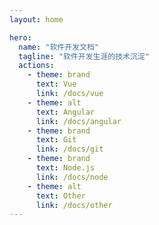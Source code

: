 ```yaml
---
layout: home

hero:
  name: "软件开发文档"
  tagline: "软件开发生涯的技术沉淀"
  actions:
    - theme: brand
      text: Vue
      link: /docs/vue
    - theme: alt
      text: Angular
      link: /docs/angular
    - theme: brand
      text: Git
      link: /docs/git
    - theme: brand
      text: Node.js
      link: /docs/node
    - theme: alt
      text: Other
      link: /docs/other
---
```

